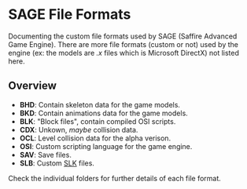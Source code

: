 # SAGE File Formats

Documenting the custom file formats used by SAGE (Saffire Advanced Game Engine). There are more file formats (custom or not) used by the engine (ex: the models are *.x* files which is Microsoft DirectX) not listed here.

## Overview

 - **BHD**: Contain skeleton data for the game models.
 - **BKD**: Contain animations data for the game models.
 - **BLK**: "Block files", contain compiled OSI scripts.
 - **CDX**: Unkown, *maybe* collision data.
 - **OCL**: Level collision data for the alpha verison.
 - **OSI**: Custom scripting language for the game engine.
 - **SAV**: Save files.
 - **SLB**: Custom [SLK](https://en.wikipedia.org/wiki/SYmbolic_LinK_%28SYLK%29) files.

Check the individual folders for further details of each file format.
